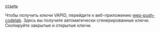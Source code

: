 [ссыль](https://www.digitalocean.com/community/tutorials/how-to-send-web-push-notifications-from-django-applications-ru)

Чтобы получить ключи VAPID, перейдите к веб-приложению [wep-push-codelab](https://web-push-codelab.glitch.me/). Здесь вы получите автоматически сгенерированные ключи. Скопируйте закрытые и открытые ключи.